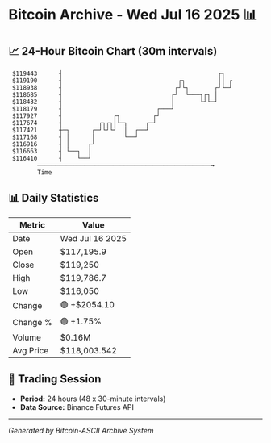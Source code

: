 # Bitcoin Archive - Wed Jul 16 2025 📊

## 📈 24-Hour Bitcoin Chart (30m intervals)

```
 $119443      ┤                                           ┌┐   
 $119190      ┤                                ┌┐         ││ ┌ 
 $118938      ┤                               ┌┘└┐       ┌┘└─┘ 
 $118685      ┤                              ┌┘  └───┐┌┐ │     
 $118432      ┤                              │       └┘└─┘     
 $118179      ┤                          ┌───┘                 
 $117927      ┤              ┌┐         ┌┘                     
 $117674      ┤          ┌┐┌┐│└─┐     ┌─┘                      
 $117421      ┼─┐      ┌─┘└┘└┘  │  ┌──┘                        
 $117168      ┤ │      │        └──┘                           
 $116916      ┤ │     ┌┘                                       
 $116663      ┤ └──┐  │                                        
 $116410      ┤    └──┘                                        
        ────────────────────────────────────────────────→
        Time
```

## 📊 Daily Statistics

| Metric | Value |
|--------|-------|
| Date | Wed Jul 16 2025 |
| Open | $117,195.9 |
| Close | $119,250 |
| High | $119,786.7 |
| Low | $116,050 |
| Change | 🟢 +$2054.10 |
| Change % | 🟢 +1.75% |
| Volume | $0.16M |
| Avg Price | $118,003.542 |

## 📅 Trading Session

- **Period:** 24 hours (48 x 30-minute intervals)
- **Data Source:** Binance Futures API

---
*Generated by Bitcoin-ASCII Archive System*
